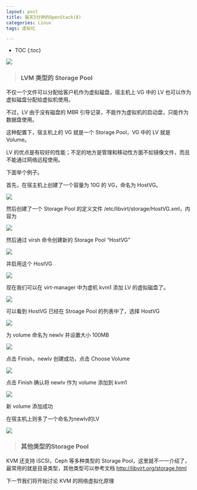 ```yaml
---
layout: post
title: 每天5分钟的OpenStack(8)
categories: Linux
tags: 虚拟化

---
```


* TOC
{:toc}

![](http://shurriklab.qiniudn.com/rb1ofgr0in5ng5uincqh2rjf3l.png)

>### LVM 类型的 Storage Pool

不仅一个文件可以分配给客户机作为虚拟磁盘，宿主机上 VG 中的 LV 也可以作为虚拟磁盘分配给虚拟机使用。

不过，LV 由于没有磁盘的 MBR 引导记录，不能作为虚拟机的启动盘，只能作为数据盘使用。

这种配置下，宿主机上的 VG 就是一个 Storage Pool，VG 中的 LV 就是 Volume。

LV 的优点是有较好的性能；不足的地方是管理和移动性方面不如镜像文件，而且不能通过网络远程使用。

下面举个例子。

首先，在宿主机上创建了一个容量为 10G 的 VG，命名为 HostVG。

![](http://shurriklab.qiniudn.com/tgbproab3lnb37ninhrpsahpk3.png)

然后创建了一个 Storage Pool 的定义文件 /etc/libvirt/storage/HostVG.xml，内容为

![](http://shurriklab.qiniudn.com/52e4qv5l0nfm9gb5wy2tivlmzp.png)

然后通过 virsh 命令创建新的 Storage Pool “HostVG”

![](http://shurriklab.qiniudn.com/i8xj0gultw6d279pzd6yhk580v.png)

并启用这个 HostVG

![](http://shurriklab.qiniudn.com/0vb8mz9jjbr9tkb49urb8hmgc7.png)

现在我们可以在 virt-manager 中为虚机 kvm1 添加 LV 的虚拟磁盘了。

![](http://shurriklab.qiniudn.com/bhhrmh00u7mk7jz7zuv63fecdi.png)

可以看到 HostVG 已经在 Stroage Pool 的列表中了，选择 HostVG

![](http://shurriklab.qiniudn.com/s3cxphn7uikym4sxz70nb79vvl.png)

为 volume 命名为 newlv 并设置大小 100MB

![](http://shurriklab.qiniudn.com/bbaga3qtp2sat9nd14nmktpqa1.png)

点击 Finish，newlv 创建成功，点击 Choose Volume

![](http://shurriklab.qiniudn.com/hxyjdhht5t7c7gmbp0btylftak.png)

点击 Finish 确认将 newlv 作为 volume 添加到 kvm1

![](http://shurriklab.qiniudn.com/1ndma0hg8b3p70wlo95wofofg8.png)

新 volume 添加成功

在宿主机上则多了一个命名为newlv的LV

![](http://shurriklab.qiniudn.com/ej7ui7ea0fcg10wmc81078wzse.png)

>### 其他类型的Storage Pool

KVM 还支持 iSCSI，Ceph 等多种类型的 Storage Pool，这里就不一一介绍了，最常用的就是目录类型，其他类型可以参考文档 http://libvirt.org/storage.html

下一节我们将开始讨论 KVM 的网络虚拟化原理

